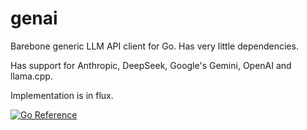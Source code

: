 # genai

Barebone generic LLM API client for Go. Has very little dependencies.

Has support for Anthropic, DeepSeek, Google's Gemini, OpenAI and llama.cpp.

Implementation is in flux.

[![Go Reference](https://pkg.go.dev/badge/github.com/maruel/genai/.svg)](https://pkg.go.dev/github.com/maruel/genai/)
